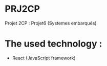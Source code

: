 # PRJ2CP
Projet 2CP : Projet6 (Systemes embarqués)

# The used technology :
  - React (JavaScript framework)

